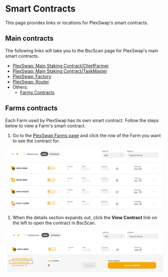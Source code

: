 # Smart Contracts

This page provides links or locations for PlexSwap's smart contracts.

## Main contracts

The following links will take you to the BscScan page for PlexSwap's main smart contracts.

* [PlexSwap: Main Staking Contract/ChiefFarmer](https://bscscan.com/address/0x4Ba4EFa9C4E44b94ea232Fd5F5f7F4A4961904e5)
* [PlexSwap: Main Staking Contract/TaskMaster](https://bscscan.com/address/0x5a30a7CeA5B5e78C7ECb86cEA6EBA50577412B2c)
* [PlexSwap: Factory](https://bscscan.com/address/0x580B12Fcc6247E7bA7a02324Ea6Aa6604d0BEC7A)
* [PlexSwap: Router](https://bscscan.com/address/0x4bAa3F9f24B97aa67B0A0f080bA3A9c994c6AE93)
* Others:
  * [Farms Contracts](./#farms-contracts)

## Farms contracts

Each Farm used by PlexSwap has its own smart contract. Follow the steps below to view a Farm's smart contract.

1. Go to the [PlexSwap Farms page](https://swap.plexfinance.us/farms) and click the row of the Farm you want to see the contract for.

![](../../.gitbook/assets/farms_contracts.png)

1. When the details section expands out, click the **View Contract** link on the left to open the contract in BscScan.

![](../../.gitbook/assets/view_contract.png)
